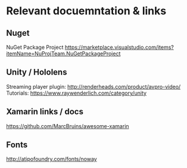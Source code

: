 # Relevant docuemntation & links

## Nuget
NuGet Package Project
https://marketplace.visualstudio.com/items?itemName=NuProjTeam.NuGetPackageProject

## Unity / Hololens
Streaming player plugin: http://renderheads.com/product/avpro-video/
Tutorials: https://www.raywenderlich.com/category/unity

## Xamarin links / docs
https://github.com/MarcBruins/awesome-xamarin

## Fonts
http://atipofoundry.com/fonts/noway

